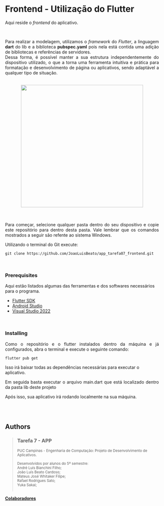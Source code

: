 
# Frontend - Utilização do Flutter

<p align="justify">Aqui reside o <i>frontend</i> do aplicativo.</p></n>
<br>
<p align="justify">Para realizar a modelagem, utilizamos o <i>framework</i> do <i>Flutter</i>, a linguagem <b>dart</b> do lib e a biblioteca <b>pubspec.yaml</b> pois nela está contida uma adição de bibliotecas e referências de servidores.<br>
Dessa forma, é possível manter a sua estrutura independentemente do dispositivo utilizado, o que a torna uma ferramenta intuitiva e prática para formatação e desenvolvimento de página ou aplicativos, sendo adaptável a qualquer tipo de situação.</p>
<br>


<div align="center">
    <img src="https://docs.flutter.dev/assets/images/flutter-logo-sharing.png" width="400">
</div>
<br>
<br>



<p align="justify">Para começar, selecione qualquer pasta dentro do seu dispositivo e copie este repositório para dentro desta pasta. Vale lembrar que os comandos mostrados a seguir são refente ao sistema Windows.</p>

Utilizando o terminal do Git execute:
    
    git clone https://github.com/JoaoLuisBeato/app_tarefa07_frontend.git
<br>


### Prerequisites

Aqui estão listados algumas das ferramentas e dos softwares necessários para o programa.
- [Flutter SDK](https://docs.flutter.dev/get-started/install)
- [Android Studio](https://developer.android.com/studio)
- [Visual Studio 2022](https://visualstudio.microsoft.com/pt-br/downloads/)

<br>


### Installing

<p align="justify">Como o repositório e o flutter instalados dentro da máquina e já configurados, abra o terminal e execute o seguinte comando:

    flutter pub get

Isso irá baixar todas as dependências necessárias para executar o aplicativo.</p>

<p align="justify">Em seguida basta executar o arquivo main.dart que está localizado dentro da pasta lib deste projeto 

</p>

Após isso, sua aplicativo irá rodando localmente na sua máquina.

<br>
<br>



## Authors

  >### Tarefa 7 - APP 
><sub>PUC Campinas - Engenharia de Computação: Projeto de Desenvolvimento de Aplicativos. <br><br> Desenvolvidos por alunos do 5º semestre:<br>André Luís Bianchini Filho;<br>João Luís Beato Cardoso;<br>Mateus José Whitaker Filipe;<br>Rafael Rodrigues Sato;<br>Yuka Sakai;<br><br></sub>

**[Colaboradores](https://github.com/JoaoLuisBeato/app_tarefa07_frontend/graphs/contributors)**

<!--
[Lab: Write your first Flutter app](https://docs.flutter.dev/get-started/codelab)
[Cookbook: Useful Flutter samples](https://docs.flutter.dev/cookbook)
[online documentation](https://docs.flutter.dev/)
offers tutorials, samples, guidance on mobile development, and a full API reference.
-->

